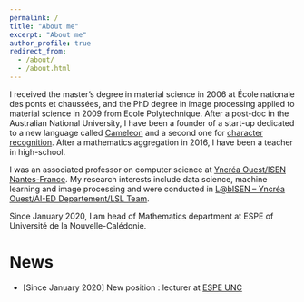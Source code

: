 ```yaml
---
permalink: /
title: "About me"
excerpt: "About me"
author_profile: true
redirect_from: 
  - /about/
  - /about.html
---
```

I received the master’s degree in material science in 2006 at École nationale des ponts et chaussées, and the PhD degree in image processing applied to material science in 2009 from Ecole Polytechnique. After a post-doc in the Australian National University,
   I have been a founder of a start-up  dedicated to a new language called [Cameleon](https://en.wikipedia.org/wiki/Cameleon_(programming_language))  and a second one for  [character 
   recognition](http://www.alphanumeric-vision.com/).  After a mathematics aggregation in 2016, I have been a teacher in high-school.  

I was an associated professor on computer science at [Yncréa Ouest/ISEN Nantes-France](https://isen-nantes.fr/).
My research interests include data science, machine learning and  image processing and were conducted in [L@bISEN – Yncréa Ouest/AI-ED Departement/LSL Team](https://isen-brest.fr/recherche/).



Since January 2020, I am head of Mathematics department at ESPE of Université de la Nouvelle-Calédonie.  


News
======
* [Since January 2020] New position : lecturer at [ESPE UNC](https://unc.nc/formation/formation-des-enseignants/lecole-superieure-du-professorat-et-de-leducation/) 


